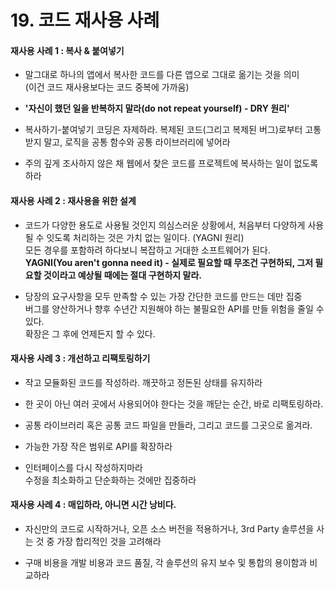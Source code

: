# 19. 코드 재사용 사례
#### 재사용 사례 1 : 복사 & 붙여넣기
- 말그대로 하나의 앱에서 복사한 코드를 다른 앱으로 그대로 옮기는 것을 의미<br>
  (이건 코드 재사용보다는 코드 중복에 가까움)

- **'자신이 했던 일을 반복하지 말라(do not repeat yourself) - DRY 원리'**

- 복사하기-붙여넣기 코딩은 자제하라. 복제된 코드(그리고 복제된 버그)로부터 고통받지 말고, 로직을 공통 함수와 공통 라이브러리에 넣어라

- 주의 깊게 조사하지 않은 채 웹에서 찾은 코드를 프로젝트에 복사하는 일이 없도록 하라

#### 재사용 사례 2 : 재사용을 위한 설계 
- 코드가 다양한 용도로 사용될 것인지 의심스러운 상황에서, 처음부터 다양하게 사용될 수 잇도록 처리하는 것은 가치 없는 일이다. (YAGNI 원리)<br>
  모든 경우를 포함하려 하다보니 복잡하고 거대한 소프트웨어가 된다.<br>
  **YAGNI(You aren't gonna need it) - 실제로 필요할 때 무조건 구현하되, 그저 필요할 것이라고 예상될 때에는 절대 구현하지 말라.**

- 당장의 요구사항을 모두 만족할 수 있는 가장 간단한 코드를 만드는 데만 집중<br>
  버그를 양산하거나 향후 수년간 지원해야 하는 불필요한 API를 만들 위험을 줄일 수 있다.<br>
  확장은 그 후에 언제든지 할 수 있다.

#### 재사용 사례 3 : 개선하고 리팩토링하기
- 작고 모듈화된 코드를 작성하라. 깨끗하고 정돈된 상태를 유지하라

- 한 곳이 아닌 여러 곳에서 사용되어야 한다는 것을 깨닫는 순간, 바로 리팩토링하라.

- 공통 라이브러리 혹은 공통 코드 파일을 만들라, 그리고 코드를 그곳으로 옮겨라.

- 가능한 가장 작은 범위로 API를 확장하라

- 인터페이스를 다시 작성하지마라<br>
  수정을 최소화하고 단순화하는 것에만 집중하라<br>

#### 재사용 사례 4 : 매입하라, 아니면 시간 낭비다.
- 자신만의 코드로 시작하거나, 오픈 소스 버전을 적용하거나, 3rd Party 솔루션을 사는 것 중 가장 합리적인 것을 고려해라

- 구매 비용을 개발 비용과 코드 품질, 각 솔루션의 유지 보수 및 통합의 용이함과 비교하라